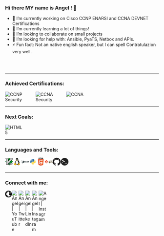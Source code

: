 ### Hi there MY name is Angel ! 👋
- 🔭 I’m currently working on Cisco CCNP ENARSI and CCNA DEVNET Certifications
- 🌱 I’m currently learning a lot of things!
- 👯 I’m looking to collaborate on small projects
- 🤔 I’m looking for help with: Ansible, PyaTS, Netbox and APIs.
- ⚡ Fun fact: Not an native english speaker, but I can spell Contratulazion very well.
<br />
<br />

---
### Achieved Certifications:
  [<img align="left" alt="CCNP Security" width="100px" src="https://images.youracclaim.com/size/110x110/images/cd769843-4907-4d1a-9702-0512eb87ae6e/cisco_ccnp_security.png" />][CCNPSec]
  [<img align="left" alt="CCNA Security" width="100px" src="https://images.youracclaim.com/size/110x110/images/23ae0d10-85d7-415a-a6c0-0e2919040628/cisco_ccna_security.png" />][CCNASec]
  [<img align="left" alt="CCNA" width="100px" src="https://images.youracclaim.com/size/110x110/images/683783d8-eaac-4c37-a14d-11bd8a36321d/ccna_600.png" />][CCNA]

<br />
<br />

---
### Next Goals:
  <img align="left" alt="HTML5" width="60px" src="https://images.youracclaim.com/images/e21e94f7-feec-4717-9687-ac150b213f64/Cisco_DevNetAsst_600.png" />
<br />
<br />

---
### Languages and Tools:
  <img align="left" alt="VIM" width="26px" src="https://raw.githubusercontent.com/github/explore/80688e429a7d4ef2fca1e82350fe8e3517d3494d/topics/vim/vim.png" />
  <img align="left" alt="Linux" width="26px" src="https://raw.githubusercontent.com/github/explore/80688e429a7d4ef2fca1e82350fe8e3517d3494d/topics/linux/linux.png" />
  <img align="left" alt="Bash" width="26px" src="https://raw.githubusercontent.com/github/explore/80688e429a7d4ef2fca1e82350fe8e3517d3494d/topics/bash/bash.png" />
  <img align="left" alt="Python" width="26px" src="https://raw.githubusercontent.com/github/explore/80688e429a7d4ef2fca1e82350fe8e3517d3494d/topics/python/python.png" />
  <img align="left" alt="HTML5" width="26px" src="https://raw.githubusercontent.com/github/explore/80688e429a7d4ef2fca1e82350fe8e3517d3494d/topics/html/html.png" />
  <img align="left" alt="Git" width="26px" src="https://raw.githubusercontent.com/github/explore/80688e429a7d4ef2fca1e82350fe8e3517d3494d/topics/git/git.png" />
  <img align="left" alt="GitHub" width="26px" src="https://raw.githubusercontent.com/github/explore/78df643247d429f6cc873026c0622819ad797942/topics/github/github.png" />
  <img align="left" alt="Terminal" width="26px" src="https://raw.githubusercontent.com/github/explore/80688e429a7d4ef2fca1e82350fe8e3517d3494d/topics/terminal/terminal.png" />

<br />
<br />

---
### Connect with me:
  [<img align="left" alt="HashNode" width="22px" src="https://raw.githubusercontent.com/iconic/open-iconic/master/svg/globe.svg" />][website]
  [<img align="left" alt="Angel | YouTube" width="22px" src="https://cdn.jsdelivr.net/npm/simple-icons@v3/icons/youtube.svg" />][youtube]
  [<img align="left" alt="Angel | Twitter" width="22px" src="https://cdn.jsdelivr.net/npm/simple-icons@v3/icons/twitter.svg" />][twitter]
  [<img align="left" alt="Angel | LinkedIn" width="22px" src="https://cdn.jsdelivr.net/npm/simple-icons@v3/icons/linkedin.svg" />][linkedin]
  [<img align="left" alt="Angel | Instagram" width="22px" src="https://cdn.jsdelivr.net/npm/simple-icons@v3/icons/instagram.svg" />][instagram]
  [<img align="left" alt="Angel | Instagram" width="26px" src="https://cdns.iconmonstr.com/wp-content/assets/preview/2018/240/iconmonstr-discord-5.png" />][DISCORD]

<br />
<br />

<!--
**AngelIV23/AngelIV23** is a ✨ _special_ ✨ repository because its `README.md` (this file) appears on your GitHub profile.

Here are some ideas to get you started:

- 🔭 I’m currently working on ...
- 🌱 I’m currently learning ...
- 👯 I’m looking to collaborate on ...
- 🤔 I’m looking for help with ...
- 💬 Ask me about ...
- 📫 How to reach me: ...
- 😄 Pronouns: ...
- ⚡ Fun fact: ...
-->

[website]: https://shijokingo.hashnode.dev
[twitter]: https://twitter.com/IngleseAngel
[youtube]: https://www.youtube.com/channel/UC5hrzN0ughOX7FTm9OXw9OA
[instagram]: https://www.instagram.com/ingleseangel/
[linkedin]: https://www.linkedin.com/in/ingleseangel/
[CCNPSec]: https://www.youracclaim.com/badges/d71d512b-fcf6-4b97-8f8e-3fca90c6ad62/public_url
[CCNASec]: https://www.youracclaim.com/badges/20fd1d35-4446-4af8-83e3-ad55d4889fe2/public_url
[CCNA]: https://www.youracclaim.com/badges/075f0c5e-6248-4530-b936-8a23452695c8/public_url
[DISCORD]: https://discord.gg/xGn5fQB
